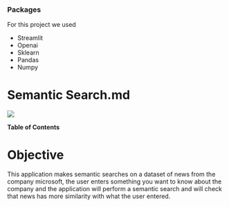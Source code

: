 ### Packages
For this project we used
- Streamlit
- Openai
- Sklearn
- Pandas
- Numpy



# Semantic Search.md

![](https://upload.wikimedia.org/wikipedia/commons/c/c3/Python-logo-notext.svg)


**Table of Contents**

Objective
=============

This application makes semantic searches on a dataset of news from the company microsoft, the user enters something you want to know about the company and the application will perform a semantic search and will check that news has more similarity with what the user entered.



